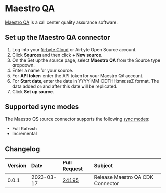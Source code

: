 # Maestro QA

[Maestro QA](https://www.maestroqa.com/) is a call center quality assurance software.

## Set up the Maestro QA connector

1. Log into your [Airbyte Cloud](https://cloud.airbyte.com/workspaces) or Airbyte Open Source account.
2. Click **Sources** and then click **+ New source**.
3. On the Set up the source page, select **Maestro QA** from the Source type dropdown.
4. Enter a name for your source.
5. For **API token**, enter the API token for your Maestro QA account.
6. For **Start date**, enter the date in YYYY-MM-DDTHH:mm:ssZ format. The data added on and after this date will be replicated.
7. Click **Set up source**.

## Supported sync modes

The Maestro QS source connector supports the following [sync modes](https://docs.airbyte.com/cloud/core-concepts#connection-sync-modes):

 - Full Refresh
 - Incremental

## Changelog

| Version | Date       | Pull Request                                             | Subject                                                                           |
| :------ | :--------- | :------------------------------------------------------- | :-------------------------------------------------------------------------------- |
| 0.0.1   | 2023-03-17 | [24195](https://github.com/airbytehq/airbyte/pull/24195/files) | Release Maestro QA CDK Connector                     |
